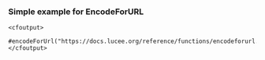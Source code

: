 ### Simple example for EncodeForURL



```lucee+trycf
<cfoutput>
	#encodeForUrl("https://docs.lucee.org/reference/functions/encodeforurl.html")#
</cfoutput>

```
